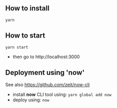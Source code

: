 ## How to install
```
yarn
```

## How to start
```
yarn start
```
- then go to http://localhost:3000

## Deployment using 'now'
See also https://github.com/zeit/now-cli
- install **now** CLI tool using: `yarn global add now`
- deploy using: `now`

